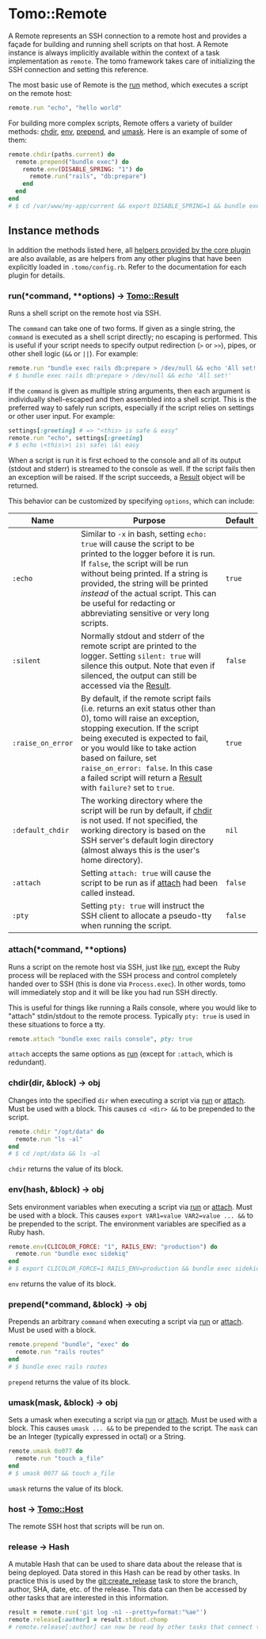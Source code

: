 # Tomo::Remote

A Remote represents an SSH connection to a remote host and provides a façade for building and running shell scripts on that host. A Remote instance is always implicitly available within the context of a task implementation as `remote`. The tomo framework takes care of initializing the SSH connection and setting this reference.

The most basic use of Remote is the [run][] method, which executes a script on the remote host:

```ruby
remote.run "echo", "hello world"
```

For building more complex scripts, Remote offers a variety of builder methods: [chdir](#chdirdir-block-obj), [env](#envhash-block-obj), [prepend](#prepend42command-block-obj), and [umask](#umaskmask-block-obj). Here is an example of some of them:

```ruby
remote.chdir(paths.current) do
  remote.prepend("bundle exec") do
    remote.env(DISABLE_SPRING: "1") do
      remote.run("rails", "db:prepare")
    end
  end
end
# $ cd /var/www/my-app/current && export DISABLE_SPRING=1 && bundle exec rails db:prepare
```

## Instance methods

In addition the methods listed here, all [helpers provided by the core plugin](../plugins/core.md#helpers) are also available, as are helpers from any other plugins that have been explicitly loaded in `.tomo/config.rb`. Refer to the documentation for each plugin for details.

### run(\*command, \*\*options) → [Tomo::Result](Result.md)

Runs a shell script on the remote host via SSH.

The `command` can take one of two forms. If given as a single string, the `command` is executed as a shell script directly; no escaping is performed. This is useful if your script needs to specify output redirection (`>` or `>>`), pipes, or other shell logic (`&&` or `||`). For example:

```ruby
remote.run "bundle exec rails db:prepare > /dev/null && echo 'All set!'"
# $ bundle exec rails db:prepare > /dev/null && echo 'All set!'
```

If the `command` is given as multiple string arguments, then each argument is individually shell-escaped and then assembled into a shell script. This is the preferred way to safely run scripts, especially if the script relies on settings or other user input. For example:

```ruby
settings[:greeting] # => "<this> is safe & easy"
remote.run "echo", settings[:greeting]
# $ echo \<this\>\ is\ safe\ \&\ easy
```

When a script is run it is first echoed to the console and all of its output (stdout and stderr) is streamed to the console as well. If the script fails then an exception will be raised. If the script succeeds, a [Result](Result.md) object will be returned.

This behavior can be customized by specifying `options`, which can include:

| Name              | Purpose                                                                                                                                                                                                                                                                                                                                                              | Default |
| ----------------- | -------------------------------------------------------------------------------------------------------------------------------------------------------------------------------------------------------------------------------------------------------------------------------------------------------------------------------------------------------------------- | ------- |
| `:echo`           | Similar to `-x` in bash, setting `echo: true` will cause the script to be printed to the logger before it is run. If `false`, the script will be run without being printed. If a string is provided, the string will be printed _instead_ of the actual script. This can be useful for redacting or abbreviating sensitive or very long scripts.                     | `true`  |
| `:silent`         | Normally stdout and stderr of the remote script are printed to the logger. Setting `silent: true` will silence this output. Note that even if silenced, the output can still be accessed via the [Result](Result.md).                                                                                                                                                | `false` |
| `:raise_on_error` | By default, if the remote script fails (i.e. returns an exit status other than 0), tomo will raise an exception, stopping execution. If the script being executed is expected to fail, or you would like to take action based on failure, set `raise_on_error: false`. In this case a failed script will return a [Result](Result.md) with `failure?` set to `true`. | `true`  |
| `:default_chdir`  | The working directory where the script will be run by default, if [chdir](#chdirdir-block-obj) is not used. If not specified, the working directory is based on the SSH server's default login directory (almost always this is the user's home directory).                                                                                                          | `nil`   |
| `:attach`         | Setting `attach: true` will cause the script to be run as if [attach][] had been called instead.                                                                                                                                                                                                                                                                     | `false` |
| `:pty`            | Setting `pty: true` will instruct the SSH client to allocate a pseudo-tty when running the script.                                                                                                                                                                                                                                                                   | `false` |

### attach(\*command, \*\*options)

Runs a script on the remote host via SSH, just like [run][], except the Ruby process will be replaced with the SSH process and control completely handed over to SSH (this is done via `Process.exec`). In other words, tomo will immediately stop and it will be like you had run SSH directly.

This is useful for things like running a Rails console, where you would like to "attach" stdin/stdout to the remote process. Typically `pty: true` is used in these situations to force a tty.

```ruby
remote.attach "bundle exec rails console", pty: true
```

`attach` accepts the same options as [run][] (except for `:attach`, which is redundant).

### chdir(dir, &block) → obj

Changes into the specified `dir` when executing a script via [run][] or [attach][]. Must be used with a block. This causes `cd <dir> &&` to be prepended to the script.

```ruby
remote.chdir "/opt/data" do
  remote.run "ls -al"
end
# $ cd /opt/data && ls -al
```

`chdir` returns the value of its block.

### env(hash, &block) → obj

Sets environment variables when executing a script via [run][] or [attach][]. Must be used with a block. This causes `export VAR1=value VAR2=value ... &&` to be prepended to the script. The environment variables are specified as a Ruby hash.

```ruby
remote.env(CLICOLOR_FORCE: "1", RAILS_ENV: "production") do
  remote.run "bundle exec sidekiq"
end
# $ export CLICOLOR_FORCE=1 RAILS_ENV=production && bundle exec sidekiq
```

`env` returns the value of its block.

### prepend(\*command, &block) → obj

Prepends an arbitrary `command` when executing a script via [run][] or [attach][]. Must be used with a block.

```ruby
remote.prepend "bundle", "exec" do
  remote.run "rails routes"
end
# $ bundle exec rails routes
```

`prepend` returns the value of its block.

### umask(mask, &block) → obj

Sets a umask when executing a script via [run][] or [attach][]. Must be used with a block. This causes `umask ... &&` to be prepended to the script. The `mask` can be an Integer (typically expressed in octal) or a String.

```ruby
remote.umask 0o077 do
  remote.run "touch a_file"
end
# $ umask 0077 && touch a_file
```

`umask` returns the value of its block.

### host → [Tomo::Host](Host.md)

The remote SSH host that scripts will be run on.

### release → Hash

A mutable Hash that can be used to share data about the release that is being deployed. Data stored in this Hash can be read by other tasks. In practice this is used by the [git:create_release](../plugins/git.md#gitcreate_release) task to store the branch, author, SHA, date, etc. of the release. This data can then be accessed by other tasks that are interested in this information.

```ruby
result = remote.run('git log -n1 --pretty=format:"%ae"')
remote.release[:author] = result.stdout.chomp
# remote.release[:author] can now be read by other tasks that connect to this host
```

[attach]: #attach42command-4242options
[run]: #run42command-4242options-tomoresult
